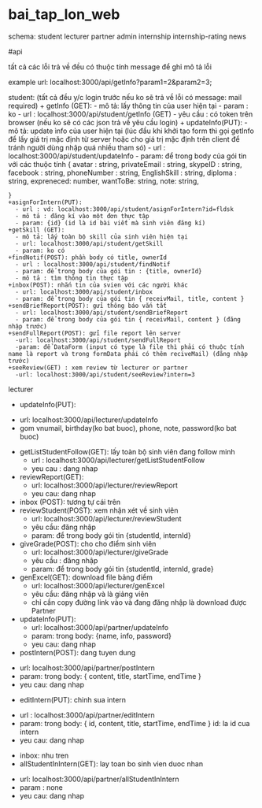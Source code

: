 # bai_tap_lon_web

schema:  student lecturer partner admin internship internship-rating news


#api

tất cả các lỗi trả về đều có thuộc tính message để ghỉ mô tả lỗi

example url: localhost:3000/api/getInfo?param1=2&param2=3;

student: (tất cả đều y/c login trước nếu ko sẽ trả về lỗi có message: mail required)
    + getInfo (GET):
      - mô tả: lấy thông tin của user hiện tại
      - param : ko
      - url : localhost:3000/api/student/getInfo  (GET)
      - yêu cầu : có token trên browser (nếu ko sẽ có các json trả về yêu cầu login)
    + updateInfo(PUT): 
      - mô tả: update ìnfo của user hiện tại (lúc đầu khi khởi tạo form thì gọi getInfo để  lấy giá trị mặc định từ server hoặc cho giá trị mặc định trên client để tránh người dùng nhập quá nhiều tham só)
      - url : localhost:3000/api/student/updateInfo
      - param: để trong body của gói tin với các thuộc tính {
            avatar : string,
            privateEmail : string,
            skypeID : string,
            facebook : string,
            phoneNumber : string,
            EnglishSkill : string,
            diploma : string,
            expreneced: number,
            wantToBe: string,
            note: string,

    }
    +asignForIntern(PUT): 
      - url : vd: localhost:3000/api/student/asignForIntern?id=fldsk  
      - mô tả : đăng kí vào một đơn thực tập
      - param: {id} (id là id bài viết mà sinh viên đăng kí)
    +getSkill (GET): 
      - mô tả: lấy toàn bộ skill của sinh viên hiện tại
      - url: localhost:3000/api/student/getSkill
      - param: ko có
    +findNotif(POST): phần body có title, ownerId
      - url : localhost:3000/api/student/findNotif
      - param: để trong body của gói tin : {title, ownerId}
      - mô tả : tìm thông tin thực tập
    +inbox(POST): nhắn tin của svien với các người khác
      - url: localhost:3000/api/student/inbox
      - param: để trong body của gói tin { receivMail, title, content }
    +sendBriefReport(POST): gửi thông báo vắn tắt
      - url: localhost:3000/api/student/sendBriefReport
      - param: để trong body của gói tin { receivMail, content } (đăng nhập trước)
    +sendFullReport(POST): gửi file report lên server
      -url: localhost:3000/api/student/sendFullReport
      -param: để DataForm (input có type là file thì phải có thuộc tính name là report và trong formData phải có thêm reciveMail) (đăng nhập trước)
    +seeReview(GET) : xem review từ lecturer or partner
      -url: localhost:3000/api/student/seeReview?intern=3
lecturer
 + updateInfo(PUT): 
  - url: localhost:3000/api/lecturer/updateInfo
  - gom vnumail, birthday(ko bat buoc), phone, note, password(ko bat buoc)
 + getListStudentFollow(GET): lấy toàn bộ sinh viên đang follow minh
   - url : localhost:3000/api/lecturer/getListStudentFollow
   - yeu cau : dang nhap
 + reviewReport(GET): 
   - url: localhost:3000/api/lecturer/reviewReport
   - yeu cau: dang nhap
 + inbox (POST): tương tự cái trên
 + reviewStudent(POST): xem nhận xét về sinh viên
   - url: localhost:3000/api/lecturer/reviewStudent
   - yêu cầu: đăng nhập
   - param: để trong body gói tin {studentId, internId}
 + giveGrade(POST): cho cho điểm sinh viên
   - url: localhost:3000/api/lecturer/giveGrade
   - yêu cầu : đăng nhập
   - param: để trong body gói tin {studentId, internId, grade}
 + genExcel(GET): download file bảng điểm
   - url: localhost:3000/api/lecturer/genExcel
   - yêu cầu: đăng nhập và là giảng viên
   - chỉ cần copy đường link vào và đang đăng nhập là download được
Partner
 + updateInfo(PUT): 
   - url: localhost:3000/api/partner/updateInfo
   - param: trong body: {name, info, password}
   - yeu cau: dang nhap
 + postIntern(POST): dang tuyen dung
  - url: localhost:3000/api/partner/postIntern
  - param: trong body: { content, title, startTime, endTime }
  - yeu cau: dang nhap
 + editIntern(PUT): chinh sua intern
  - url : localhost:3000/api/partner/editIntern
  - param: trong body: { id, content, title, startTime, endTime }
            id: la id cua intern
  - yeu cau: dang nhap
 + inbox: nhu tren
 + allStudentInIntern(GET): lay toan bo sinh vien duoc nhan
  - url: localhost:3000/api/partner/allStudentInIntern
  - param : none
  - yeu cau: dang nhap
